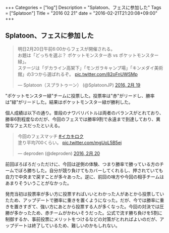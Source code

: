 +++
Categories = ["log"]
Description = "Splatoon、フェスに参加した"
Tags = ["Splatoon"]
Title = "2016 02 21"
date = "2016-02-21T21:20:08+09:00"
+++

## Splatoon、フェスに参加した
<blockquote class="twitter-tweet" data-lang="ja"><p lang="ja" dir="ltr">明日2月20日午前6:00からフェスが開催される。<br>お題は「どっちを選ぶ？ ポケットモンスター赤 vs ポケットモンスター緑」。<br>ステージは「デカライン高架下」「モンガラキャンプ場」「キンメダイ美術館」の3つから選ばれるぞ。 <a href="https://t.co/82oFnUWSMp">pic.twitter.com/82oFnUWSMp</a></p>&mdash; Splatoon（スプラトゥーン） (@SplatoonJP) <a href="https://twitter.com/SplatoonJP/status/700599846592499712">2016, 2月 19</a></blockquote>
<script async src="//platform.twitter.com/widgets.js" charset="utf-8"></script>

"ポケットモンスター緑"チームに投票した。投票率は"赤"がリードし、勝率は"緑"がリードした。結果はポケットモンスター緑が勝利した。

個人成績は以下の通り。普段のナワバリバトルは両者のバランスがとれており、勝率6割程度なのだが、今回のフェスでは勝率9割で永遠まで到達しており、異常なフェスだったといえる。

<blockquote class="twitter-tweet" data-lang="ja"><p lang="ja" dir="ltr">今回のフェスマッチ <a href="https://twitter.com/hashtag/%E3%82%A4%E3%82%AB%E3%82%AD%E3%83%AD%E3%82%AF?src=hash">#イカキロク</a><br>塗り平均700くらい。 <a href="https://t.co/mgUoL5B5ej">pic.twitter.com/mgUoL5B5ej</a></p>&mdash; deproden (@deproden) <a href="https://twitter.com/deproden/status/700915116515004416">2016, 2月 20</a></blockquote>
<script async src="//platform.twitter.com/widgets.js" charset="utf-8"></script>

前回ぼろぼろだっただけに、今回は逆側の体験、つまり勝率で勝っている方のチームでぼろ勝ちした。自分が競り負けてもカバーしてくれるし、押されていても自力で中央まで戻すことが多々あった。逆に、前回の味方や今回の相手チームはあまりそういうことがなかった。

発売当初は投票率が多い方に投票すればいいとわかった人があとから投票していたため、アップデートで勝率に重きを置くようになった。だが、今では勝率に重きを置きすぎて、強い方にあとから投票する人が多くなった。今回の対決では圧勝が多かったため、赤チームがかわいそうだった。公式で流す勝ち負けを5割に制御するか、事前投票にメリットをつけるなどの対策がとれればよいのだが、アップデートは終了しているため、難しいのかもしれない。
